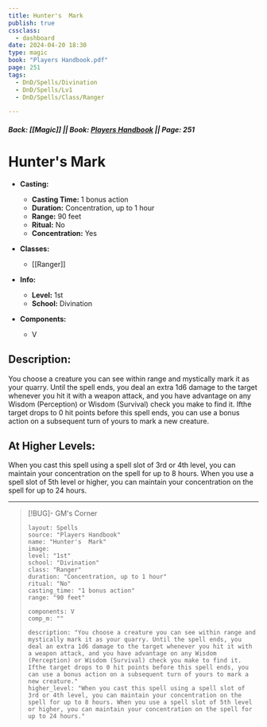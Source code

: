```yaml
---
title: Hunter's  Mark
publish: true
cssclass:
  - dashboard
date: 2024-04-20 18:30
type: magic
book: "Players Handbook.pdf"
page: 251
tags:
  - DnD/Spells/Divination
  - DnD/Spells/Lv1
  - DnD/Spells/Class/Ranger

---
```


##### Back: [[Magic]] || Book: [Players Handbook](https://drive.google.com/drive/folders/1O5bhpYizcIT5xxAoLOuzCRht_PVS7VSG?usp=sharing) || Page: 251

# Hunter's  Mark

- **Casting:**
    - **Casting Time:** 1 bonus action
    - **Duration:** Concentration, up to 1 hour
    - **Range:** 90 feet
    - **Ritual:** No
    - **Concentration:** Yes
- **Classes:**
    - [[Ranger]]

- **Info:**
    - **Level:** 1st
    - **School:** Divination
- **Components:**
    - V


## Description:
You choose a creature you can see within range and mystically mark it as your quarry. Until the spell ends, you deal an extra 1d6 damage to the target whenever you hit it with a weapon attack, and you have advantage on any Wisdom (Perception) or Wisdom (Survival) check you make to find it. Ifthe target drops to 0 hit points before this spell ends, you can use a bonus action on a subsequent turn of yours to mark a new creature.

## At Higher Levels:
When you cast this spell using a spell slot of 3rd or 4th level, you can maintain your concentration on the spell for up to 8 hours. When you use a spell slot of 5th level or higher, you can maintain your concentration on the spell for up to 24 hours.

---

> [!BUG]- GM's Corner
>
> ```statblock
> layout: Spells
> source: "Players Handbook"
> name: "Hunter's  Mark"
> image: 
> level: "1st"
> school: "Divination"
> class: "Ranger"
> duration: "Concentration, up to 1 hour"
> ritual: "No"
> casting_time: "1 bonus action"
> range: "90 feet"
>
> components: V
> comp_m: ""
>
> description: "You choose a creature you can see within range and mystically mark it as your quarry. Until the spell ends, you deal an extra 1d6 damage to the target whenever you hit it with a weapon attack, and you have advantage on any Wisdom (Perception) or Wisdom (Survival) check you make to find it. Ifthe target drops to 0 hit points before this spell ends, you can use a bonus action on a subsequent turn of yours to mark a new creature."
> higher_level: "When you cast this spell using a spell slot of 3rd or 4th level, you can maintain your concentration on the spell for up to 8 hours. When you use a spell slot of 5th level or higher, you can maintain your concentration on the spell for up to 24 hours."
> ```
